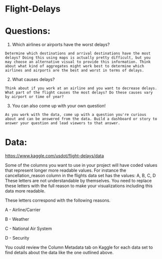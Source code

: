 # Flight-Delays


# Questions:

1.    Which airlines or airports have the worst delays?

    Determine which destinations and arrival destinations have the most delays? Doing this using maps is actually pretty difficult, but you may choose an alternative visual to provide this information. Think about what kind of aggregates might work best to determine which airlines and airports are the best and worst in terms of delays.

2.    What causes delays?

    Think about if you work at an airline and you want to decrease delays. What part of the flight causes the most delays? Do these causes vary by airport or time of year?

3.    You can also come up with your own question!

    As you work with the data, come up with a question you're curious about and can be answered from the data. Build a dashboard or story to answer your question and lead viewers to that answer.


# Data:
https://www.kaggle.com/usdot/flight-delays/data

Some of the columns you want to use in your project will have coded values that represent longer more readable values. For instance the cancellation_reason column in the flights data set has the values: A, B, C, D These letters are not understandable by themselves. You need to replace these letters with the full reason to make your visualizations including this data more readable.

These letters correspond with the following reasons.

A - Airline/Carrier

B - Weather

C - National Air System

D - Security

You could review the Column Metadata tab on Kaggle for each data set to find details about the data like the one outlined above.
